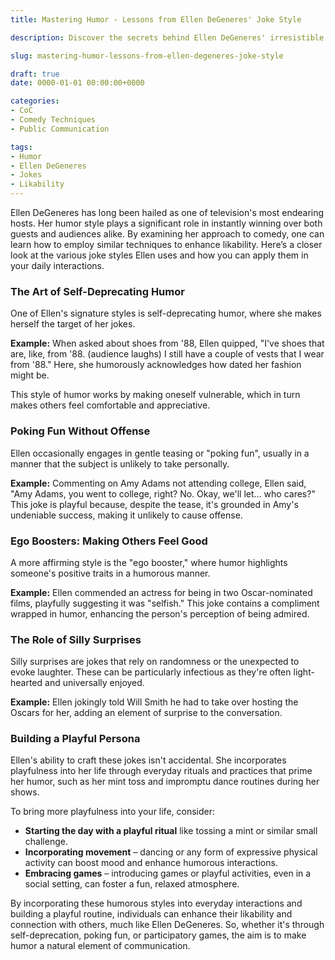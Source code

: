 ```yaml
---
title: Mastering Humor - Lessons from Ellen DeGeneres' Joke Style

description: Discover the secrets behind Ellen DeGeneres' irresistible humor style and learn how to apply these techniques to make yourself more likable and charismatic.

slug: mastering-humor-lessons-from-ellen-degeneres-joke-style

draft: true
date: 0000-01-01 00:00:00+0000

categories:
- CoC
- Comedy Techniques
- Public Communication

tags:
- Humor
- Ellen DeGeneres
- Jokes
- Likability
---
```


Ellen DeGeneres has long been hailed as one of television's most endearing hosts. Her humor style plays a significant role in instantly winning over both guests and audiences alike. By examining her approach to comedy, one can learn how to employ similar techniques to enhance likability. Here’s a closer look at the various joke styles Ellen uses and how you can apply them in your daily interactions.

### The Art of Self-Deprecating Humor

One of Ellen's signature styles is self-deprecating humor, where she makes herself the target of her jokes.

**Example:** When asked about shoes from '88, Ellen quipped, "I've shoes that are, like, from '88. (audience laughs) I still have a couple of vests that I wear from '88." Here, she humorously acknowledges how dated her fashion might be.

This style of humor works by making oneself vulnerable, which in turn makes others feel comfortable and appreciative.

### Poking Fun Without Offense

Ellen occasionally engages in gentle teasing or "poking fun", usually in a manner that the subject is unlikely to take personally.

**Example:** Commenting on Amy Adams not attending college, Ellen said, "Amy Adams, you went to college, right? No. Okay, we'll let… who cares?" This joke is playful because, despite the tease, it's grounded in Amy's undeniable success, making it unlikely to cause offense.

### Ego Boosters: Making Others Feel Good

A more affirming style is the "ego booster," where humor highlights someone's positive traits in a humorous manner.

**Example:** Ellen commended an actress for being in two Oscar-nominated films, playfully suggesting it was "selfish." This joke contains a compliment wrapped in humor, enhancing the person's perception of being admired.

### The Role of Silly Surprises

Silly surprises are jokes that rely on randomness or the unexpected to evoke laughter. These can be particularly infectious as they're often light-hearted and universally enjoyed.

**Example:** Ellen jokingly told Will Smith he had to take over hosting the Oscars for her, adding an element of surprise to the conversation.

### Building a Playful Persona

Ellen's ability to craft these jokes isn't accidental. She incorporates playfulness into her life through everyday rituals and practices that prime her humor, such as her mint toss and impromptu dance routines during her shows.

To bring more playfulness into your life, consider:

- **Starting the day with a playful ritual** like tossing a mint or similar small challenge.
- **Incorporating movement** – dancing or any form of expressive physical activity can boost mood and enhance humorous interactions.
- **Embracing games** – introducing games or playful activities, even in a social setting, can foster a fun, relaxed atmosphere.

By incorporating these humorous styles into everyday interactions and building a playful routine, individuals can enhance their likability and connection with others, much like Ellen DeGeneres. So, whether it's through self-deprecation, poking fun, or participatory games, the aim is to make humor a natural element of communication.
